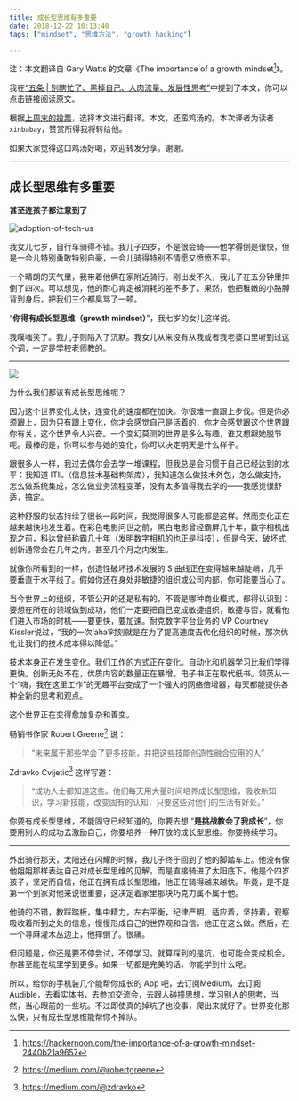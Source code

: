 ```yaml
---
title: 成长型思维有多重要
date: 2018-12-22 10:13:40
tags: ["mindset", "思维方法", "growth hacking"]

---
```


注：本文翻译自 Gary Watts 的文章《The importance of a growth mindset[^1]》。

我在[“五条 | 别瞎忙了、黑掉自己、人肉流量、发展性思考”](https://press.one/file/v?s=ba405759eaf53c085e1980b5e3f633de8a1bddd0eaa2a4c3a7ae484f6f79eb112916ac00c1f564821f17c33b13f9293543ec1ea672b33dd5345287e61ad0a9ee1&h=82e060cfefb9bb13054ca6c67a5890c613c222cd9dd5176d8e9994123cc72b1e&a=37bb01456229cf59e14aa19c6755a8ba2947be9b&f=P1&v=2)中提到了本文，你可以点击链接阅读原文。

根据[上周末的投票](https://mp.weixin.qq.com/s/1xPW8HiEqo9hGjNy7_qiZw)，选择本文进行翻译。本文，还蛮鸡汤的。本次译者为读者 `xinbabay`，赞赏所得我将转给他。

如果大家觉得这口鸡汤好喝，欢迎转发分享。谢谢。

<!--more-->

---

## 成长型思维有多重要

**甚至连孩子都注意到了**

![adoption-of-tech-us](/the-important-of-a-growth-mindset/adoption-of-tech-us.png)

我女儿七岁，自行车骑得不错。我儿子四岁，不是很会骑——他学得倒是很快，但是一会儿特别勇敢特别自豪，一会儿骑得特别不情愿又愤愤不平。

一个晴朗的天气里，我带着他俩在家附近骑行。刚出发不久，我儿子在五分钟里摔倒了四次。可以想见，他的耐心肯定被消耗的差不多了。果然，他把稚嫩的小胳膊背到身后，把我们三个都臭骂了一顿。

“**你得有成长型思维（growth mindset）**”，我七岁的女儿这样说。

我噗嗤笑了。我儿子则陷入了沉默。我女儿从来没有从我或者我老婆口里听到过这个词，一定是学校老师教的。

---

![](/the-important-of-a-growth-mindset/mindsets-compare.png)

为什么我们都该有成长型思维呢？

因为这个世界变化太快，连变化的速度都在加快。你很难一直跟上步伐。但是你必须跟上，因为只有跟上变化，你才会感觉自己是活着的，你才会感觉跟这个世界跟你有关，这个世界令人兴奋。一个变幻莫测的世界是多么有趣，谁又想跟她脱节呢。最棒的是，你可以参与她的变化，你可以决定明天是什么样子。

跟很多人一样，我过去偶尔会去学一堆课程，但我总是会习惯于自己已经达到的水平：我知道 ITIL（信息技术基础构架库），我知道怎么做技术外包，怎么做支持，怎么做系统集成，怎么做业务流程变革，没有太多值得我去学的——我感觉很舒适，搞定。

这种舒服的状态持续了很长一段时间，我觉得很多人可能都是这样。然而变化正在越来越快地发生着。在彩色电影问世之前，黑白电影曾经霸屏几十年，数字相机出现之前，科达曾经称霸几十年（发明数字相机的也正是科技），但是今天，破坏式创新通常会在几年之内，甚至几个月之内发生。

就像你所看到的一样，创造性破坏技术发展的 S 曲线正在变得越来越陡峭，几乎要垂直于水平线了。假如你还在身处非敏捷的组织或公司内部，你可能要当心了。

当今世界上的组织，不管公开的还是私有的，不管是哪种商业模式，都得认识到：要想在所在的领域做到成功，他们一定要把自己变成敏捷组织，敏捷与否，就看他们进入市场的时机——要更快，要加速。耐克数字平台业务的 VP Courtney Kissler说过，“我的一次‘aha’时刻就是在为了提高速度去优化组织的时候，那次优化让我们的技术成本得以降低。”

技术本身正在发生变化。我们工作的方式正在变化。自动化和机器学习比我们学得更快。创新无处不在，优质内容的数量正在暴增。电子书正在取代纸书。领英从一个“嗨，我在这里工作”的无趣平台变成了一个强大的网络倍增器，每天都能提供各种全新的思考和观点。

这个世界正在变得愈加复杂和善变。

畅销书作家 Robert Greene[^2] 说：

> “未来属于那些学会了更多技能，并把这些技能创造性融合应用的人”

Zdravko Cvijetic[^3] 这样写道：

> “成功人士都知道这些。他们每天用大量时间培养成长型思维，吸收新知识，学习新技能，改变固有的认知，只要这些对他们的生活有好处。”  

你要有成长型思维，不能固守已经知道的，你要去想 “**是挑战教会了我成长**”，你要用别人的成功去激励自己，你要培养一种开放的成长型思维。你要持续学习。

---

外出骑行那天，太阳还在闪耀的时候，我儿子终于回到了他的脚踏车上。他没有像他姐姐那样表达自己对成长型思维的见解，而是直接骑进了太阳底下。他是个四岁孩子，坚定而自信，他正在拥有成长型思维，他正在骑得越来越快。毕竟，是不是第一个到家对他来说很重要，这决定着家里那块巧克力属不属于他。

他骑的不错，教踩踏板，集中精力，左右平衡，纪律严明，适应着，坚持着，观察吸收着所到之处的信息，慢慢形成自己的世界观和自信。他正在这么做。然后，在一个荨麻灌木丛边上，他摔倒了。很痛。

但问题是，你还是要不停尝试，不停学习。就算踩到的是坑，也可能会变成机会。你甚至能在坑里学到更多。如果一切都是完美的话，你能学到什么呢。

所以，给你的手机装几个能帮你成长的 App 吧，去订阅Medium，去订阅Audible，去看实体书，去参加交流会，去跟人碰撞思想，学习别人的思考，当然，当心眼前的一些坑。不过即使真的掉坑了也没事，爬出来就好了。世界变化那么快，只有成长型思维能帮你不掉队。

[^1]: https://hackernoon.com/the-importance-of-a-growth-mindset-2440b21a9657
[^2]: https://medium.com/@robertgreene
[^3]: https://medium.com/@zdravko